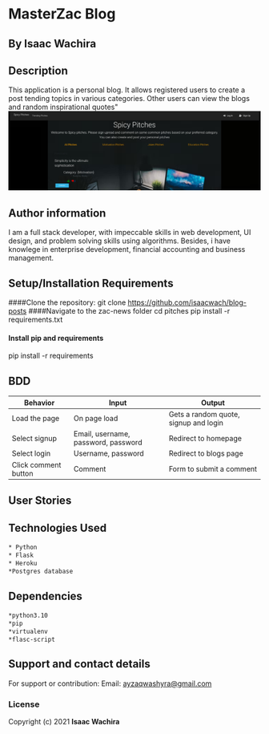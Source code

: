 # MasterZac Blog
## By Isaac Wachira
## Description
This application is a personal blog. It allows registered users to create a post tending topics in various categories. Other users can view the blogs and random inspirational quotes"
![Landing page photo](https://github.com/isaacwach/Spicy-pitches/blob/master/app/static/photos/pitches.png)
## Author information
I am a full stack developer, with impeccable skills in web development, UI design, and problem solving skills using algorithms. Besides, i have knowlege in enterprise development, financial accounting and business management.
## Setup/Installation Requirements
####Clone the repository:
git clone https://github.com/isaacwach/blog-posts
####Navigate to the zac-news folder 
cd pitches
pip install -r requirements.txt
#### Install pip and requirements 
pip install -r requirements
## BDD
|Behavior|Input|Output|
|--------|-----|------|
|Load the page|On page load|Gets a random quote, signup and login|
|Select signup|Email, username, password, password|Redirect to homepage|
|Select login|Username, password|Redirect to blogs page|
|Click comment button|Comment|Form to submit a comment|

## User Stories 


## Technologies Used
    * Python
    * Flask
    * Heroku
    *Postgres database
## Dependencies 
    *python3.10
    *pip
    *virtualenv 
    *flasc-script

## Support and contact details
For support or contribution:
Email: ayzaqwashyra@gmail.com
### License
Copyright (c) 2021 **Isaac Wachira**
